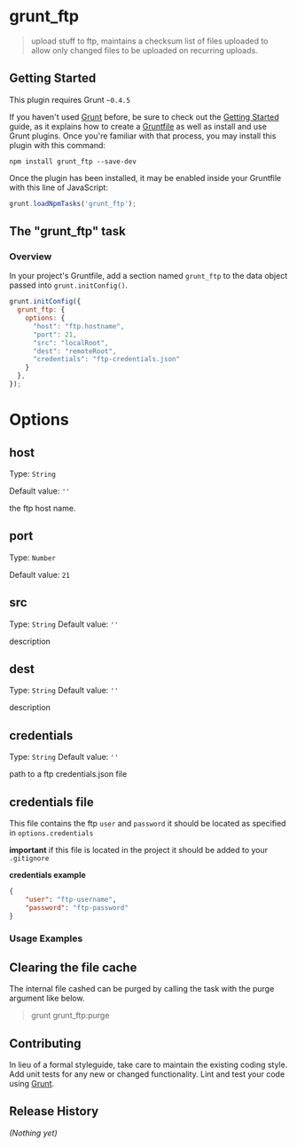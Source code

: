 # grunt_ftp

> upload stuff to ftp, maintains a checksum list of files uploaded to allow only changed files to be uploaded on recurring uploads. 

## Getting Started
This plugin requires Grunt `~0.4.5`

If you haven't used [Grunt](http://gruntjs.com/) before, be sure to check out the [Getting Started](http://gruntjs.com/getting-started) guide, as it explains how to create a [Gruntfile](http://gruntjs.com/sample-gruntfile) as well as install and use Grunt plugins. Once you're familiar with that process, you may install this plugin with this command:

```shell
npm install grunt_ftp --save-dev
```

Once the plugin has been installed, it may be enabled inside your Gruntfile with this line of JavaScript:

```js
grunt.loadNpmTasks('grunt_ftp');
```

## The "grunt_ftp" task

### Overview
In your project's Gruntfile, add a section named `grunt_ftp` to the data object passed into `grunt.initConfig()`.

```js
grunt.initConfig({
  grunt_ftp: {
    options: {
      "host": "ftp.hostname",
      "port": 21,
      "src": "localRoot",
      "dest": "remoteRoot",
      "credentials": "ftp-credentials.json"
    }
  },
});
```



# Options

## host
Type: `String`

Default value: `''`

the ftp host name.

## port
Type: `Number`

Default value: `21`


## src
Type: `String`
Default value: `''`

description

## dest
Type: `String`
Default value: `''`

description


## credentials

Type: `String`
Default value: `''`

path to a ftp credentials.json file

## credentials file

This file contains the ftp `user` and `password` it should be located as specified in `options.credentials`

**important** if this file is located in the project it should be added to your `.gitignore` 

**credentials example**

```json
{
    "user": "ftp-username",
    "password": "ftp-password"
}
```


### Usage Examples


## Clearing the file cache
The internal file cashed can be purged by calling the task with the purge argument like below.

> grunt grunt_ftp:purge 


## Contributing
In lieu of a formal styleguide, take care to maintain the existing coding style. Add unit tests for any new or changed functionality. Lint and test your code using [Grunt](http://gruntjs.com/).

## Release History
_(Nothing yet)_
